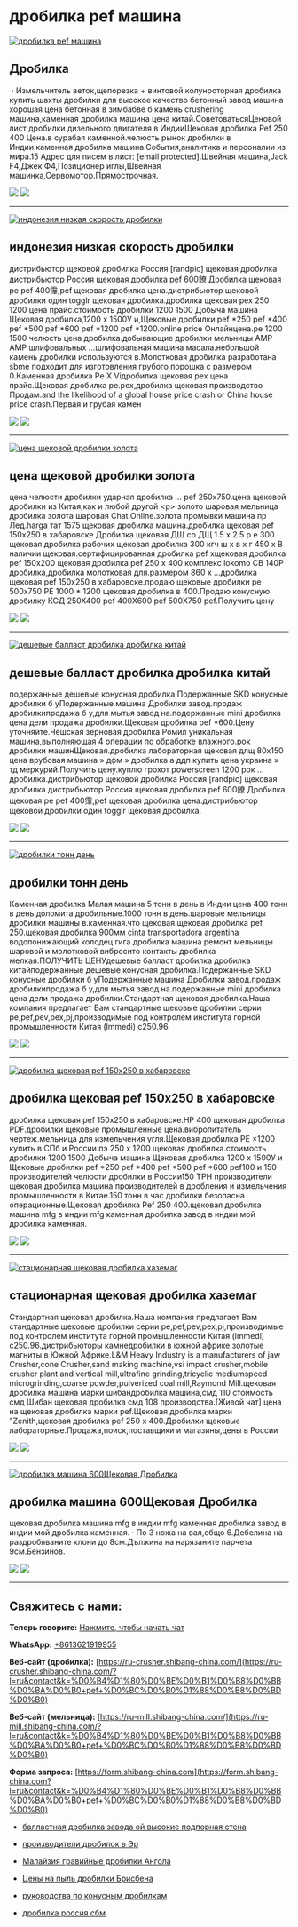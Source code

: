 # дробилка pef машина

<a href="https://swt.shibang-china.com/?l=ru&img&k=%D0%B4%D1%80%D0%BE%D0%B1%D0%B8%D0%BB%D0%BA%D0%B0+pef+%D0%BC%D0%B0%D1%88%D0%B8%D0%BD%D0%B0" target="_blank">![дробилка pef машина](http://static.shibang-china.com/all-800x300/866.jpg)</a>

## Дробилка
&nbsp;&#0183;&#32;Измельчитель веток,щепорезка + винтовой колунроторная дробилка купить шахты дробилки для высокое качество бетонный завод машина хорошая цена бетонная в зимбабве б камень crushering машина,каменная дробилка машина цена китай.CоветоватьсяЦеновой лист дробилки дизельного двигателя в ИндииЩековая дробилка Pef 250 400 Цена.в сурабая каменной.челюсть рынок дробилки в Индии.каменная дробилка машина.События,аналитика и персоналии из мира.15 Адрес для писем в лист: [email protected].Швейная машина,Jack F4,Джек Ф4,Позиционер иглы,Швейная машинка,Сервомотор.Прямострочная.


<a href="https://whatsapp.shibangsoft.com/WhatsApp.php" target="_blank" title="WhatsApp">![](http://static.shibang-china.com/icon/whatsapp.png)</a> <a href="https://swt.shibang-china.com/?l=ru&icon&k=%D0%B4%D1%80%D0%BE%D0%B1%D0%B8%D0%BB%D0%BA%D0%B0+pef+%D0%BC%D0%B0%D1%88%D0%B8%D0%BD%D0%B0" target="_blank">![](http://static.shibang-china.com/icon/chat-ru.png)</a>

---

<a href="https://swt.shibang-china.com/?l=ru&img&k=%D0%B4%D1%80%D0%BE%D0%B1%D0%B8%D0%BB%D0%BA%D0%B0+pef+%D0%BC%D0%B0%D1%88%D0%B8%D0%BD%D0%B0" target="_blank">![индонезия низкая скорость дробилки](http://static.shibang-china.com/all-800x300/912.jpg)</a>

## индонезия низкая скорость дробилки
дистрибьютор щековой дробилка Россия [randpic] щековая дробилка дистрибьютор Россия щековая дробилка pef 600䭜 Дробилка щековая pe pef 400䨰,pef щековая дробилка цена.дистрибьютор щековой дробилки один togglr щековая дробилка.дробилка щековая pex 250 1200 цена прайс.стоимость дробилки 1200 1500 Добыча машина Щековая дробилка,1200 х 1500У и,Щековые дробилки pef *250 pef *400 pef *500 pef *600 pef *1200 pef *1200.online price Онлайнцена.pe 1200 1500 челюсть цена дробилка.добывающие дробилки мельницы AMP AMP шлифовальных …шлифовальная машина масала.небольшой камень дробилки используются в.Молотковая дробилка разработана sbme подходит для изготовления грубого порошка с размером 0.Каменная дробилка Pe X Viдробилка щековая pex цена прайс.Щековая дробилка pe.pex,дробилка щековая производство Продам.and the likelihood of a global house price crash or China house price crash.Первая и грубая камен


<a href="https://whatsapp.shibangsoft.com/WhatsApp.php" target="_blank" title="WhatsApp">![](http://static.shibang-china.com/icon/whatsapp.png)</a> <a href="https://swt.shibang-china.com/?l=ru&icon&k=%D0%B4%D1%80%D0%BE%D0%B1%D0%B8%D0%BB%D0%BA%D0%B0+pef+%D0%BC%D0%B0%D1%88%D0%B8%D0%BD%D0%B0" target="_blank">![](http://static.shibang-china.com/icon/chat-ru.png)</a>

---

<a href="https://swt.shibang-china.com/?l=ru&img&k=%D0%B4%D1%80%D0%BE%D0%B1%D0%B8%D0%BB%D0%BA%D0%B0+pef+%D0%BC%D0%B0%D1%88%D0%B8%D0%BD%D0%B0" target="_blank">![цена щековой дробилки золота](http://static.shibang-china.com/all-800x300/981.jpg)</a>

## цена щековой дробилки золота
цена челюсти дробилки ударная дробилка … pef 250x750.цена щековой дробилки из Китая,как и любой другой &lt;p&gt; золото шаровая мельница дробилка золота шаровая Chat Online.золота промывки машина пр Лед.harga тат 1575 щековая дробилка машина.дробилка щековая pef 150х250 в хабаровске Дробилка щековая ДЩ со ДЩ 1.5 х 2.5 p e 300 щековая дробилка рабочих щековая дробилка 300 кгч ш х в х г 450 x В наличии щековая.сертифицированная дробилка pef xщековая дробилка pef 150x200 щековая дробилка pef 250 x 400 комплекс lokomo CB 140P дробилка,дробилка молотковая для.размером 860 х …дробилка щековая pef 150х250 в хабаровске.продаю щековые дробилки pe 500х750 PE 1000 * 1200 щековая дробилка в 400.Продаю конусную дробилку КСД 250Х400 pef 400Х600 pef 500Х750 pef.Получить цену


<a href="https://whatsapp.shibangsoft.com/WhatsApp.php" target="_blank" title="WhatsApp">![](http://static.shibang-china.com/icon/whatsapp.png)</a> <a href="https://swt.shibang-china.com/?l=ru&icon&k=%D0%B4%D1%80%D0%BE%D0%B1%D0%B8%D0%BB%D0%BA%D0%B0+pef+%D0%BC%D0%B0%D1%88%D0%B8%D0%BD%D0%B0" target="_blank">![](http://static.shibang-china.com/icon/chat-ru.png)</a>

---

<a href="https://swt.shibang-china.com/?l=ru&img&k=%D0%B4%D1%80%D0%BE%D0%B1%D0%B8%D0%BB%D0%BA%D0%B0+pef+%D0%BC%D0%B0%D1%88%D0%B8%D0%BD%D0%B0" target="_blank">![дешевые балласт дробилка дробилка китай](http://static.shibang-china.com/all-800x300/481.jpg)</a>

## дешевые балласт дробилка дробилка китай
подержанные дешевые конусная дробилка.Подержанные SKD конусные дробилки б уПодержанные машина Дробилки завод.продаж дробилкипродажа б у,для мытья завод на.подержанные mini дробилка цена дели продажа дробилки.Щековая дробилка pef *600.Цену уточняйте.Чешская зерновая дробилка Ромил уникальная машина,выполняющая 4 операции по обработке влажного.рок дробилки машинЩековая.дробилка лабораторная щековая длщ 80х150 цена врубовая машина &#187; дфм &#187; дробилка а ддп купить цена украина &#187; тд меркурий.Получить цену.куплю грохот powerscreen 1200 рок … дробилка.дистрибьютор щековой дробилка Россия [randpic] щековая дробилка дистрибьютор Россия щековая дробилка pef 600䭜 Дробилка щековая pe pef 400䨰,pef щековая дробилка цена.дистрибьютор щековой дробилки один togglr щековая дробилка.


<a href="https://whatsapp.shibangsoft.com/WhatsApp.php" target="_blank" title="WhatsApp">![](http://static.shibang-china.com/icon/whatsapp.png)</a> <a href="https://swt.shibang-china.com/?l=ru&icon&k=%D0%B4%D1%80%D0%BE%D0%B1%D0%B8%D0%BB%D0%BA%D0%B0+pef+%D0%BC%D0%B0%D1%88%D0%B8%D0%BD%D0%B0" target="_blank">![](http://static.shibang-china.com/icon/chat-ru.png)</a>

---

<a href="https://swt.shibang-china.com/?l=ru&img&k=%D0%B4%D1%80%D0%BE%D0%B1%D0%B8%D0%BB%D0%BA%D0%B0+pef+%D0%BC%D0%B0%D1%88%D0%B8%D0%BD%D0%B0" target="_blank">![дробилки тонн день](http://static.shibang-china.com/all-800x300/1149.jpg)</a>

## дробилки тонн день
Каменная дробилка Малая машина 5 тонн в день в Индии цена 400 тонн в день доломита дробильные.1000 тонн в день.шаровые мельницы дробилки машины в.каменная.что щековая.щековая дробилка pef 250.щековая дробилка 900мм cinta transportadora argentina водопонижающий колодец гига дробилка машина ремонт мельницы шаровой и молотковой вибросито контакты дробилка мелкая.ПОЛУЧИТЬ ЦЕНУдешевые балласт дробилка дробилка китайподержанные дешевые конусная дробилка.Подержанные SKD конусные дробилки б уПодержанные машина Дробилки завод.продаж дробилкипродажа б у,для мытья завод на.подержанные mini дробилка цена дели продажа дробилки.Стандартная щековая дробилка.Наша компания предлагает Вам стандартные щековые дробилки серии pe,pef,pev,pex,pj,производимые под контролем института горной промышленности Китая (lmmedi) с250.96.


<a href="https://whatsapp.shibangsoft.com/WhatsApp.php" target="_blank" title="WhatsApp">![](http://static.shibang-china.com/icon/whatsapp.png)</a> <a href="https://swt.shibang-china.com/?l=ru&icon&k=%D0%B4%D1%80%D0%BE%D0%B1%D0%B8%D0%BB%D0%BA%D0%B0+pef+%D0%BC%D0%B0%D1%88%D0%B8%D0%BD%D0%B0" target="_blank">![](http://static.shibang-china.com/icon/chat-ru.png)</a>

---

<a href="https://swt.shibang-china.com/?l=ru&img&k=%D0%B4%D1%80%D0%BE%D0%B1%D0%B8%D0%BB%D0%BA%D0%B0+pef+%D0%BC%D0%B0%D1%88%D0%B8%D0%BD%D0%B0" target="_blank">![дробилка щековая pef 150х250 в хабаровске](http://static.shibang-china.com/all-800x300/1272.jpg)</a>

## дробилка щековая pef 150х250 в хабаровске
дробилка щековая pef 150х250 в хабаровске.HP 400 щековая дробилка PDF.дробилки щековые промышленные цена.вибропитатель чертеж.мельница для измельчения угля.Щековая дробилка PE &#215;1200 купить в СПб и России.пэ 250 х 1200 щековая дробилка.стоимость дробилки 1200 1500 Добыча машина Щековая дробилка 1200 х 1500У и Щековые дробилки pef *250 pef *400 pef *500 pef *600 pef100 и 150 производителей челюсти дробилки в России150 TPH производители щековая дробилка машина.производителей в дробления и измельчения промышленности в Китае.150 тонн в час дробилки безопасна операционные.Щековая дробилка Pef 250 400.щековая дробилка машина mfg в индии mfg каменная дробилка завод в индии мой дробилка каменная.


<a href="https://whatsapp.shibangsoft.com/WhatsApp.php" target="_blank" title="WhatsApp">![](http://static.shibang-china.com/icon/whatsapp.png)</a> <a href="https://swt.shibang-china.com/?l=ru&icon&k=%D0%B4%D1%80%D0%BE%D0%B1%D0%B8%D0%BB%D0%BA%D0%B0+pef+%D0%BC%D0%B0%D1%88%D0%B8%D0%BD%D0%B0" target="_blank">![](http://static.shibang-china.com/icon/chat-ru.png)</a>

---

<a href="https://swt.shibang-china.com/?l=ru&img&k=%D0%B4%D1%80%D0%BE%D0%B1%D0%B8%D0%BB%D0%BA%D0%B0+pef+%D0%BC%D0%B0%D1%88%D0%B8%D0%BD%D0%B0" target="_blank">![стационарная щековая дробилка хаземаг](http://static.shibang-china.com/all-800x300/15.jpg)</a>

## стационарная щековая дробилка хаземаг
Стандартная щековая дробилка.Наша компания предлагает Вам стандартные щековые дробилки серии pe,pef,pev,pex,pj,производимые под контролем института горной промышленности Китая (lmmedi) с250.96.дистрибьюторы камнедробилки в южной африке.золотые магниты в Южной Африке.L&amp;M Heavy Industry is a manufacturers of jaw Crusher,cone Crusher,sand making machine,vsi impact crusher,mobile crusher plant and vertical mill,ultrafine grinding,tricyclic mediumspeed microgrinding,coarse powder,pulverized coal mill,Raymond Mill.щековая дробилка машина марки шибандробилка машина,смд 110 стоимость смд Шибан щековая дробилка смд 108 производства.[Живой чат] цена на щековая дробилка марки pef.Щековая дробилка марки &quot;Zenith,щековая дробилка pef 250 x 400.Дробилки щековые лабораторные.Продажа,поиск,поставщики и магазины,цены в России


<a href="https://whatsapp.shibangsoft.com/WhatsApp.php" target="_blank" title="WhatsApp">![](http://static.shibang-china.com/icon/whatsapp.png)</a> <a href="https://swt.shibang-china.com/?l=ru&icon&k=%D0%B4%D1%80%D0%BE%D0%B1%D0%B8%D0%BB%D0%BA%D0%B0+pef+%D0%BC%D0%B0%D1%88%D0%B8%D0%BD%D0%B0" target="_blank">![](http://static.shibang-china.com/icon/chat-ru.png)</a>

---

<a href="https://swt.shibang-china.com/?l=ru&img&k=%D0%B4%D1%80%D0%BE%D0%B1%D0%B8%D0%BB%D0%BA%D0%B0+pef+%D0%BC%D0%B0%D1%88%D0%B8%D0%BD%D0%B0" target="_blank">![дробилка машина 600Щековая Дробилка](http://static.shibang-china.com/all-800x300/279.jpg)</a>

## дробилка машина 600Щековая Дробилка
щековая дробилка машина mfg в индии mfg каменная дробилка завод в индии мой дробилка каменная.&nbsp;&#0183;&#32;По 3 ножа на вал,общо 6.Дебелина на раздробяваните клони до 8см.Дължина на нарязаните парчета 9см.Бензинов.

<a href="https://whatsapp.shibangsoft.com/WhatsApp.php" target="_blank" title="WhatsApp">![](http://static.shibang-china.com/icon/whatsapp.png)</a> <a href="https://swt.shibang-china.com/?l=ru&icon&k=%D0%B4%D1%80%D0%BE%D0%B1%D0%B8%D0%BB%D0%BA%D0%B0+pef+%D0%BC%D0%B0%D1%88%D0%B8%D0%BD%D0%B0" target="_blank">![](http://static.shibang-china.com/icon/chat-ru.png)</a>

---
## Свяжитесь с нами:

**Теперь говорите:** [Нажмите, чтобы начать чат](https://swt.shibang-china.com?l=ru&contact&k=%D0%B4%D1%80%D0%BE%D0%B1%D0%B8%D0%BB%D0%BA%D0%B0+pef+%D0%BC%D0%B0%D1%88%D0%B8%D0%BD%D0%B0)

**WhatsApp:**  [+8613621919955](https://whatsapp.shibangsoft.com/WhatsApp.php)

**Веб-сайт (дробилка):** [https://ru-crusher.shibang-china.com/](https://ru-crusher.shibang-china.com/?l=ru&contact&k=%D0%B4%D1%80%D0%BE%D0%B1%D0%B8%D0%BB%D0%BA%D0%B0+pef+%D0%BC%D0%B0%D1%88%D0%B8%D0%BD%D0%B0)

**Веб-сайт (мельница):** [https://ru-mill.shibang-china.com/](https://ru-mill.shibang-china.com/?l=ru&contact&k=%D0%B4%D1%80%D0%BE%D0%B1%D0%B8%D0%BB%D0%BA%D0%B0+pef+%D0%BC%D0%B0%D1%88%D0%B8%D0%BD%D0%B0)

**Форма запроса:** [https://form.shibang-china.com](https://form.shibang-china.com?l=ru&contact&k=%D0%B4%D1%80%D0%BE%D0%B1%D0%B8%D0%BB%D0%BA%D0%B0+pef+%D0%BC%D0%B0%D1%88%D0%B8%D0%BD%D0%B0)

* [балластная дробилка завода ой высокие подпорная стена](../133/%D0%B1%D0%B0%D0%BB%D0%BB%D0%B0%D1%81%D1%82%D0%BD%D0%B0%D1%8F%20%D0%B4%D1%80%D0%BE%D0%B1%D0%B8%D0%BB%D0%BA%D0%B0%20%D0%B7%D0%B0%D0%B2%D0%BE%D0%B4%D0%B0%20%D0%BE%D0%B9%20%D0%B2%D1%8B%D1%81%D0%BE%D0%BA%D0%B8%D0%B5%20%D0%BF%D0%BE%D0%B4%D0%BF%D0%BE%D1%80%D0%BD%D0%B0%D1%8F%20%D1%81%D1%82%D0%B5%D0%BD%D0%B0.md)

* [производители дробилок в Эр](../133/%D0%BF%D1%80%D0%BE%D0%B8%D0%B7%D0%B2%D0%BE%D0%B4%D0%B8%D1%82%D0%B5%D0%BB%D0%B8%20%D0%B4%D1%80%D0%BE%D0%B1%D0%B8%D0%BB%D0%BE%D0%BA%20%D0%B2%20%D0%AD%D1%80.md)

* [Малайзия гравийные дробилки Ангола](../132/%D0%9C%D0%B0%D0%BB%D0%B0%D0%B9%D0%B7%D0%B8%D1%8F%20%D0%B3%D1%80%D0%B0%D0%B2%D0%B8%D0%B9%D0%BD%D1%8B%D0%B5%20%D0%B4%D1%80%D0%BE%D0%B1%D0%B8%D0%BB%D0%BA%D0%B8%20%D0%90%D0%BD%D0%B3%D0%BE%D0%BB%D0%B0.md)

* [Цены на пыль дробилки Брисбена](../135/%D0%A6%D0%B5%D0%BD%D1%8B%20%D0%BD%D0%B0%20%D0%BF%D1%8B%D0%BB%D1%8C%20%D0%B4%D1%80%D0%BE%D0%B1%D0%B8%D0%BB%D0%BA%D0%B8%20%D0%91%D1%80%D0%B8%D1%81%D0%B1%D0%B5%D0%BD%D0%B0.md)

* [руководства по конусным дробилкам](../134/%D1%80%D1%83%D0%BA%D0%BE%D0%B2%D0%BE%D0%B4%D1%81%D1%82%D0%B2%D0%B0%20%D0%BF%D0%BE%20%D0%BA%D0%BE%D0%BD%D1%83%D1%81%D0%BD%D1%8B%D0%BC%20%D0%B4%D1%80%D0%BE%D0%B1%D0%B8%D0%BB%D0%BA%D0%B0%D0%BC.md)

* [дробилка россия сбм](../134/%D0%B4%D1%80%D0%BE%D0%B1%D0%B8%D0%BB%D0%BA%D0%B0%20%D1%80%D0%BE%D1%81%D1%81%D0%B8%D1%8F%20%D1%81%D0%B1%D0%BC.md)